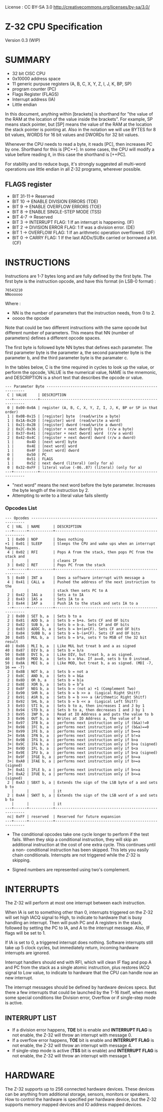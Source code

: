 License : CC BY-SA 3.0 http://creativecommons.org/licenses/by-sa/3.0/

Z-32 CPU Specification
======================
Version 0.3 (WIP)


SUMMARY
=======

* 32 bit CISC CPU
* 0x10000 address space
* 11 generic purpuse registers (A, B, C, X, Y, Z, I, J, K, BP, SP)
* program counter (PC)
* Flags Register (FLAGS)
* Interrupt address (IA)
* Little endian

In this document, anything within [brackets] is shorthand for "the value of the
RAM at the location of the value inside the brackets". For example, SP means
stack pointer, but [SP] means the value of the RAM at the location the stack
pointer is pointing at. Also in the notation we will use
BYTES for 8 bit values, WORDS for 16 bit values and DWORDs for 32 bit values. 

Whenever the CPU needs to read a byte, it reads [PC], then increases PC by one.
Shorthand for this is [PC++]. In some cases, the CPU will modify a value before
reading it, in this case the shorthand is [++PC].

For stability and to reduce bugs, it's strongly suggested all multi-word
operations use little endian in all Z-32 programs, wherever possible.


FLAGS register
--------------

- BIT 31-11-> Reserved
- BIT 10 -> ENABLE DIVISION ERRORS (TDE)
- BIT 9 -> ENABLE OVERFLOW ERRORS (TOE)
- BIT 8 -> ENABLE SINGLE-STEP MODE (TSS)
- BIT 4-7 -> Reserved
- BIT 3 -> INTERRUPT FLAG: 1 If an interrupt is happening. (IF)
- BIT 2 -> DIVISION ERROR FLAG: 1 If was a division error. (DE)
- BIT 1 -> OVERFLOW FLAG: 1 If an arithmetic operation overflowed. (OF)
- BIT 0 -> CARRY FLAG: 1 If the last ADDx/SUBx carried or borrowed a bit. (CF)


INSTRUCTIONS
============

Instructions are 1-7 bytes long and are fully defined by the first byte.
The first byte is the instruction opcode, and have this format (in LSB-0 
format) :

    76543210
    NNoooooo

Where :

- NN is the number of parameters that the instruction needs, from 0 to 2.
- ooooo the opcode


Note that could be two different instructions with the same opcode but different number of parameters. This means that NN (number of parameters) defines a different opcode spaces.

The first byte is followed byte NN bytes that defines each parameter. The first
parameter byte is the parameter a, the second parameter byte is the parameter 
b, and the third parameter byte is the paramater c.

In the tables below, C is the time required in cycles to look up the value, or
perform the opcode, VALUE is the numerical value, NAME is the mnemonic, and
DESCRIPTION is a short text that describes the opcode or value.


    --- Parameter Byte ------------------------------------------------------------
     C | VALUE     | DESCRIPTION
    ---+-----------+---------------------------------------------------------------
     0 | 0x00-0x0A | register (A, B, C, X, Y, Z, I, J, K, BP or SP in that order)
     1 | 0x0B-0x15 | [register] byte  (read/write a byte)
     1 | 0x1A-0x20 | [register] word  (read/write a word)
     1 | 0x21-0x2B | [register] dword (read/write a dword)
     2 | 0x2C-0x36 | [register + next dword] byte  (r/w a byte)
     2 | 0x37-0x41 | [register + next dword] word  (r/w a word)
     2 | 0x42-0x4C | [register + next dword] dword (r/w a dword)
     1 |      0x4D | [next word] byte
     1 |      0x4E | [next word] word
     1 |      0x4F | [next word] dword
     0 |      0x50 | PC
     0 |      0x51 | FLAGS
     1 |      0x52 | next dword (literal) (only for a)
     0 | 0x32-0xFF | literal value (-86..87) (literal) (only for a)
    ---+-----------+---------------------------------------------------------------
    
* "next word" means the next word before the byte parameter. Increases the byte
  length of the instruction by 2.
* Attempting to write to a literal value fails silently

### Opcodes List

    --- Opcodes -------------------------------------------------------------------
     C | VAL  | NAME      | DESCRIPTION
    ---+------+-----------+--------------------------------------------------------
     1 | 0x00 | NOP       | Does nothing
    +1 | 0x01 | SLEEP     | Sleeps the CPU and wake ups when an interrupt hapens.
     4 | 0x02 | RFI       | Pops A from the stack, then pops PC from the stack and
       |      |           | cleans IF
     3 | 0x02 | RET       | Pops PC from the stack
     --+------+-----------+--------------------------------------------------------
     5 | 0x40 | INT a     | Does a software interrupt with message a
     4 | 0x41 | CALL a    | Pushed the address of the next instruction to the
       |      |           | stack then sets PC to A
     2 | 0x42 | IAG a     | Sets a to IA  
     2 | 0x43 | IAS a     | Sets IA to a  
     3 | 0x44 | IAP a     | Push IA to the stack and sets IA to a
     --+------+-----------+--------------------------------------------------------
     2 | 0x80 | SET b, a  | Sets b to a
     2 | 0x81 | ADD b, a  | Sets b = b+a. Sets CF and OF bits
     2 | 0x82 | SUB b, a  | Sets b = b-a. Sets CF and OF bits
     2 | 0x83 | ADDC b, a | Sets b = b+(a+CF). Sets CF and OF bits
     2 | 0x84 | SUBB b, a | Sets b = b-(a+CF). Sets CF and OF bits
    30 | 0x85 | MUL b, a  | Sets b = b*a, sets Y to MSB of the 32 bit result
    40 | 0x86 | MLI b, a  | Like MUL but treat b and a as signed
    40 | 0x87 | DIV b, a  | Sets b = b/a
    50 | 0x88 | DVI b, a  | Like DIV, but treat b, a as signed.
    40 | 0x89 | MOD b, a  | Sets b = b%a. If a==0, sets b to 0 instead.
    50 | 0x8A | MDI b, a  | Like MOD, but treat b, a as signed. (MDI -7, 16 == -7)
     2 | 0x8B | NOT b, a  | Sets b = not a
     2 | 0x8C | AND b, a  | Sets b = b&a
     2 | 0x8D | OR b, a   | Sets b = b|a
     2 | 0x8E | XOR b, a  | Sets b = b^a
     2 | 0x8F | NEG b, a  | Sets b = (not a) +1 (Complement Two)
     2 | 0x90 | SHR b, a  | Sets b = b >> a  (Logical Right Shitf)
     2 | 0x91 | ASR b, a  | Sets b = b >>> a (Arithmetic Right Shitf)
     2 | 0x92 | SHL b, a  | Sets b = b << a  (Logical Left Shitf)
     3 | 0x93 | STI b, a  | Sets b to a, then increases I and J by 1
     3 | 0x94 | STD b, a  | Sets b to a, then decreases I and J by 1
     3 | 0x95 | INP b, a  | Read at IO Address a and puts the value to b
     3 | 0x96 | OUT b, a  | Writes at IO Address a, the value of b
     3+| 0x97 | IFB b, a  | performs next instruction only if (b&a)!=0
     3+| 0x98 | IFC b, a  | performs next instruction only if (b&a)==0
     3+| 0x99 | IFE b, a  | performs next instruction only if b==a 
     3+| 0x9A | IFN b, a  | performs next instruction only if b!=a 
     3+| 0x9B | IFG b, a  | performs next instruction only if b>a 
     3+| 0x9C | IFA b, a  | performs next instruction only if b>a (signed)
     3+| 0x9D | IFL b, a  | performs next instruction only if b<a 
     3+| 0x9E | IFU b, a  | performs next instruction only if b<a (signed)
     3+| 0x9F | IFGE b, a | performs next instruction only if b>=a 
     3+| 0xA0 | IFAE b, a | performs next instruction only if b>=a (signed)
     3+| 0xA1 | IFLE b, a | performs next instruction only if b<=a 
     3+| 0xA2 | IFUE b, a | performs next instruction only if b<=a (signed)
     2 | 0xA3 | SBXT b, a | Extends the sign of the LSB byte of a and sets b to
       |      |           | it
     2 | 0xA4 | SWXT b, a | Extends the sign of the LSB word of a and sets b to
       |      |           | it
    ---+------+-----------+--------------------------------------------------------
     nc| 0xFF | reserved  | Reserved for future expansion  
    ---+------+-----------+--------------------------------------------------------

* The conditional opcodes take one cycle longer to perform if the test fails.
  When they skip a conditional instruction, they will skip an additional
  instruction at the cost of one extra cycle. This continues until a non-
  conditional instruction has been skipped. This lets you easily chain
  conditionals. Interrupts are not triggered while the Z-32 is skipping.
    
* Signed numbers are represented using two's complement.


INTERRUPTS
==========

The Z-32 will perform at most one interrupt between each instruction.

When IA is set to something other than 0, interrupts triggered on the Z-32
will set high IACQ signal to High, to indicate to hardware that is busy handling
an interrupt. Then will push PC and A registers in the stack, followed by 
setting the PC to IA, and A to the interrupt message. Also, IF flags will be set
to 1.
 
If IA is set to 0, a triggered interrupt does nothing. Software interrupts still
take up 5 clock cycles, but immediately return, incoming hardware interrupts
are ignored. 

Interrupt handlers should end with RFI, which will clean IF flag and pop A and 
PC from the stack as a single atomic instruction, plus restores IACQ signal to 
Low value, to indicate to hardware that the CPU can handle now an
new interrupt.

The interrupt messages should be defined by hardware devices specs. But there a
few interrupts that could be launched by the T-16 itself, when meets some
special conditions like Division error, Overflow or if single-step mode is
active.


INTERRUPT LIST
--------------

- If a division error happens, **TDE** bit is enable and **INTERRUPT FLAG** is not enable, the Z-32 will throw an interrupt with message 0.
- If a overflow error happens, **TOE** bit is enable and **INTERRUPT FLAG** is not enable, the Z-32 will throw an interrupt with message 4.
- If single-step mode is active (**TSS** bit is enable) and **INTERRUPT FLAG** is not enable, the Z-32 will throw an interrupt with message 1.

HARDWARE
========   

The Z-32 supports up to 256 connected hardware devices. These devices can
be anything from additional storage, sensors, monitors or speakers.
How to control the hardware is specified per hardware device, but the Z-32
supports memory mapped devices and IO address mapped devices.

